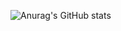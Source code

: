 ![Anurag's GitHub stats](https://github-readme-stats.vercel.app/api?username=ebo2022&show_icons=true&theme=radical)
 
 
 
 
 
 
 
 
 
 
 
  
  
 
 
 
  
  
 
    
  
 
